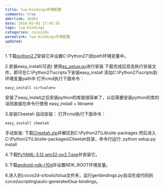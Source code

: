 ```yaml
---
title: lua-bindings环境配置
comments: true
abbrlink: 26463
date: 2016-03-01 17:45:55
tags: lua-bindings
categories: cocos2dx
permalink: lua-bindings环境配置
updated:
---
```

1.下载[python2.7](http://www.python.org/ftp/python/2.7.3/python-2.7.3.msi)安装它并设置C:\Python27\到path环境变量中。

2.安装easy_install(可选)
使用[ez_setup.py](http://peak.telecommunity.com/dist/ez_setup.py)进行安装
下载完成后双击执行安装文件，即可在C:\Python27\scripts下安装easy_install
添加C:\Python27\scripts到环境变量path中
打开cmd执行下面命令：
```
easy_install virtualenv
```

安装了easy_install之后安装python的库就很简单了，以后需要安装python的库的话则直接在命令行使用
easy_install + libname

3.安装Cheetah
自动安装：
打开cmd执行下面命令：
```
easy_install cheetah
```
手动安装:
下载[Cheetah.zip](https://raw.github.com/dumganhar/my_old_cocos2d-x_backup/download/downloads/Cheetah.zip)并解压到C:\Python27\Lib\site-packages
然后进入C:\Python27\Lib\site-packages\Cheetah目录，命令行运行: python setup.py install

4.下载[PyYAML-3.12.win32-py2.7.exe](http://pyyaml.org/download/pyyaml/PyYAML-3.12.win32-py2.7.exe)并安装它。

5.下载[android-ndk-r10d](https://developer.android.com/ndk/downloads/index.html)并设置NDK_ROOT环境变量。

6.进入到cocos2d-x/tools/tolua文件夹，运行genbindings.py自动生成代码到cocos\scripting\auto-generated\lua-bindings。